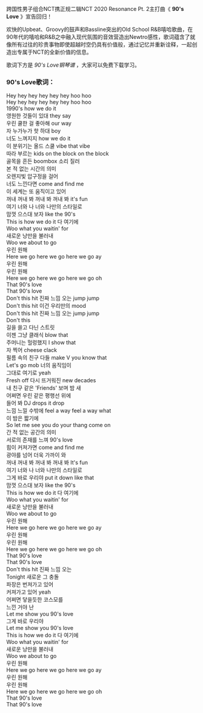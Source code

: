 

跨国性男子组合NCT携正规二辑NCT 2020 Resonance Pt. 2主打曲《 **90's Love** 》宣告回归！

欢快的Upbeat、Groovy的鼓声和Bassline突出的Old School
R&B嘻哈歌曲，在90年代的嘻哈和R&B之中融入现代氛围的音效营造出Newtro感性，歌词蕴含了就像所有过往的珍贵事物即使超越时空仍具有价值般，通过记忆并重新诠释，一起创造出专属于NCT的全新价值的信息。

歌词下方是 _90's Love钢琴谱_ ，大家可以免费下载学习。

### 90's Love歌词：

Hey hey hey hey hey hey hoo hoo  
Hey hey hey hey hey hey hoo hoo  
1990's how we do it  
영원한 것들이 있대 they say  
우린 쿨한 걸 좋아해 our way  
자 누가누가 핫 하대 boy  
너도 느껴지지 how we do it  
이 분위기는 올드 스쿨 vibe that vibe  
따라 부르는 kids on the block on the block  
골목을 흔든 boombox 소리 질러  
본 적 없는 시간의 의미  
오렌지빛 압구정을 걸어  
너도 느낀다면 come and find me  
이 세계는 또 움직이고 있어  
꺼내 꺼내 봐 꺼내 봐 꺼내 봐 it's fun  
여기 너와 나 너와 나만의 스타일로  
맘껏 으스대 보자 like the 90's  
This is how we do it 다 여기에  
Woo what you waitin' for  
새로운 낭만을 불러내  
Woo we about to go  
우린 원해  
Here we go here we go here we go ay  
우린 원해  
우린 원해  
Here we go here we go here we go oh  
That 90's love  
That 90's love  
Don't this hit 진짜 느낌 오는 jump jump  
Don't this hit 이건 우리만의 mood  
Don't this hit 진짜 느낌 오는 jump jump  
Don't this  
길을 쓸고 다닌 스트릿  
이젠 그냥 클래식 blow that  
주머니는 헐렁했지 I show that  
자 찍어 cheese clack  
필름 속의 친구 다들 make V you know that  
Let's go mob 너의 움직임이  
그대로 여기로 yeah  
Fresh off 다시 뜨거워진 new decades  
내 친구 같은 'Friends' 보며 밤 새  
어쩌면 우린 같은 평행선 위에  
들어 봐 DJ drops it drop  
느낌 느낄 수밖에 feel a way feel a way what  
이 밤은 짧기에  
So let me see you do your thang come on  
간 적 없는 공간의 의미  
서로의 존재를 느껴 90's love  
힘이 커져가면 come and find me  
광야를 넘어 더욱 가까이 와  
꺼내 꺼내 봐 꺼내 봐 꺼내 봐 It's fun  
여기 너와 나 너와 나만의 스타일로  
그게 바로 우리야 put it down like that  
맘껏 으스대 보자 like the 90's  
This is how we do it 다 여기에  
Woo what you waitin' for  
새로운 낭만을 불러내  
Woo we about to go  
우린 원해  
Here we go here we go here we go ay  
우린 원해  
우린 원해  
Here we go here we go here we go oh  
That 90's love  
That 90's love  
Don't this hit 진짜 느낌 오는  
Tonight 새로운 그 충돌  
파장은 번져가고 있어  
커져가고 있어 yeah  
어쩌면 닿을듯한 코스모를  
느낀 거야 난  
Let me show you 90's love  
그게 바로 우리야  
Let me show you 90's love  
This is how we do it 다 여기에  
Woo what you waitin' for  
새로운 낭만을 불러내  
Woo we about to go  
우린 원해  
Here we go here we go here we go ay  
우린 원해  
우린 원해  
Here we go here we go here we go oh  
That 90's love  
That 90's love

